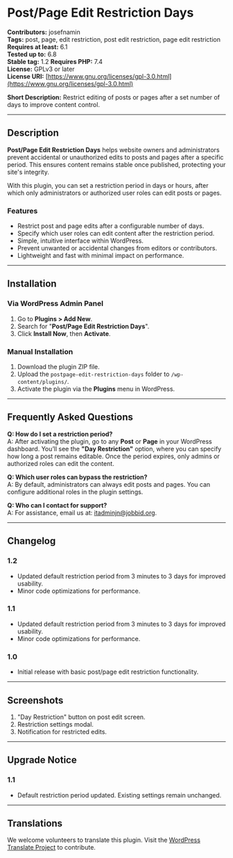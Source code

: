 # Post/Page Edit Restriction Days

**Contributors:** josefnamin  
**Tags:** post, page, edit restriction, post edit restriction, page edit restriction  
**Requires at least:** 6.1  
**Tested up to:** 6.8  
**Stable tag:** 1.2
**Requires PHP:** 7.4  
**License:** GPLv3 or later  
**License URI:** [https://www.gnu.org/licenses/gpl-3.0.html](https://www.gnu.org/licenses/gpl-3.0.html)  

**Short Description:** Restrict editing of posts or pages after a set number of days to improve content control.

---

## Description

**Post/Page Edit Restriction Days** helps website owners and administrators prevent accidental or unauthorized edits to posts and pages after a specific period. This ensures content remains stable once published, protecting your site's integrity.

With this plugin, you can set a restriction period in days or hours, after which only administrators or authorized user roles can edit posts or pages.

### Features
- Restrict post and page edits after a configurable number of days.  
- Specify which user roles can edit content after the restriction period.  
- Simple, intuitive interface within WordPress.  
- Prevent unwanted or accidental changes from editors or contributors.  
- Lightweight and fast with minimal impact on performance.  

---

## Installation

### Via WordPress Admin Panel
1. Go to **Plugins > Add New**.  
2. Search for "**Post/Page Edit Restriction Days**".  
3. Click **Install Now**, then **Activate**.  

### Manual Installation
1. Download the plugin ZIP file.  
2. Upload the `postpage-edit-restriction-days` folder to `/wp-content/plugins/`.  
3. Activate the plugin via the **Plugins** menu in WordPress.  

---

## Frequently Asked Questions

**Q: How do I set a restriction period?**  
A: After activating the plugin, go to any **Post** or **Page** in your WordPress dashboard. You’ll see the **"Day Restriction"** option, where you can specify how long a post remains editable. Once the period expires, only admins or authorized roles can edit the content.

**Q: Which user roles can bypass the restriction?**  
A: By default, administrators can always edit posts and pages. You can configure additional roles in the plugin settings.

**Q: Who can I contact for support?**  
A: For assistance, email us at: [itadminjn@jobbid.org](mailto:itadminjn@jobbid.org).  

---

## Changelog

### 1.2
- Updated default restriction period from 3 minutes to 3 days for improved usability.  
- Minor code optimizations for performance. 

### 1.1
- Updated default restriction period from 3 minutes to 3 days for improved usability.  
- Minor code optimizations for performance.  

### 1.0
- Initial release with basic post/page edit restriction functionality.  

---

## Screenshots
1. "Day Restriction" button on post edit screen.  
2. Restriction settings modal.  
3. Notification for restricted edits.  

---

## Upgrade Notice

### 1.1
- Default restriction period updated. Existing settings remain unchanged.  

---

## Translations
We welcome volunteers to translate this plugin. Visit the [WordPress Translate Project](https://translate.wordpress.org/projects/wp-plugins/postpage-edit-restriction-days/) to contribute.  
